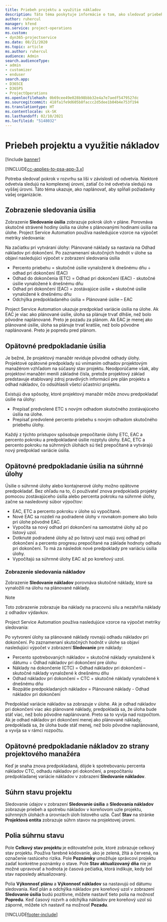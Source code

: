 ```yaml
---
title: Priebeh projektu a využitie nákladov
description: Táto téma poskytuje informácie o tom, ako sledovať priebeh projektu a spotrebu nákladov.
author: ruhercul
manager: kfend
ms.service: project-operations
ms.custom:
- dyn365-projectservice
ms.date: 08/21/2020
ms.topic: article
ms.author: ruhercul
audience: Admin
search.audienceType:
- admin
- customizer
- enduser
search.app:
- D365CE
- D365PS
- ProjectOperations
ms.openlocfilehash: 0b69cee49e028b98bbb32e4a7e7aedf5479527dc
ms.sourcegitcommit: 418fa1fe9d605b8faccc2d5dee1b04b4e753f194
ms.translationtype: HT
ms.contentlocale: sk-SK
ms.lasthandoff: 02/10/2021
ms.locfileid: "5148032"
---
```

# <a name="project-progress-and-cost-consumption"></a>Priebeh projektu a využitie nákladov

[!include [banner](../includes/psa-now-project-operations.md)]

[!INCLUDE[cc-applies-to-psa-app-3.x](../includes/cc-applies-to-psa-app-3x.md)]

Potreba sledovať pokrok v rozvrhu sa líši v závislosti od odvetvia. Niektoré odvetvia sledujú na komplexnej úrovni, zatiaľ čo iné odvetvia sledujú na vyššej úrovni. Táto téma ukazuje, ako naplánovať, aby spĺňali požiadavky vašej organizácie.

## <a name="effort-tracking-view"></a>Zobrazenie sledovania úsilia

Zobrazenie **Sledovanie úsilia** zobrazuje pokrok úloh v pláne. Porovnáva skutočné strávené hodiny úsilia na úlohe s plánovanými hodinami úsilia na úlohe. Project Service Automation používa nasledujúce vzorce na výpočet metriky sledovania:

Na začiatku pri vytváraní úlohy: Plánované náklady sa nastavia na Odhad nákladov pri dokončení. Po zaznamenaní skutočných hodnôt v úlohe sa objaví nasledujúci výpočet v zobrazení sledovania úsilia

- Percento priebehu = skutočné úsilie vynaložené k dnešnému dňu ÷ odhad pri dokončení (EAC) 
- Odhad do dokončenia (ETC) = Odhad pri dokončení (EAC) - skutočné úsilie vynaložené k dnešnému dňu 
- Odhad pri dokončení (EAC) = zostávajúce úsilie + skutočné úsilie vynaložené k dnešnému dňu 
- Odchýlka predpokladaného úsilia = Plánované úsilie – EAC

Project Service Automation ukazuje predpoklad variácie úsilia na úlohe. Ak EAC je viac ako plánované úsilie, úloha sa plánuje trvať dlhšie, než bolo pôvodne naplánované. Preto je pozadu za plánom. Ak EAC je menej ako plánované úsilie, úloha sa plánuje trvať kratšie, než bolo pôvodne naplánované. Preto je popredu pred plánom.

## <a name="reprojecting-effort"></a>Opätovné predpokladanie úsilia

Je bežné, že projektový manažér reviduje pôvodné odhady úlohy. Projektové opätovné predpoklady sú vnímaním odhadov projektovým manažérom vzhľadom na súčasný stav projektu. Neodporúčame však, aby projektoví manažéri menili základné čísla, pretože projektový základ predstavuje etablovaný zdroj pravdivých informácií pre plán projektu a odhad nákladov, čo odsúhlasili všetci účastníci projektu.

Existujú dva spôsoby, ktoré projektový manažér môže znovu predpokladať úsilie na úlohy:

- Prepísať predvolené ETC s novým odhadom skutočného zostávajúceho úsilia na úlohe. 
- Prepísať predvolené percento priebehu s novým odhadom skutočného priebehu úlohy.

Každý z týchto prístupov spôsobuje prepočítanie úlohy ETC, EAC a percento pokroku a predpokladané úsilie rozptylu úlohy. EAC, ETC a percento pokroku na súhrnných úlohách sú tiež prepočítané a vytvárajú nový predpoklad variácie úsilia.

## <a name="reprojection-of-effort-on-summary-tasks"></a>Opätovné predpokladanie úsilia na súhrnné úlohy

Úsilie o súhrnné úlohy alebo kontajnerové úlohy možno opätovne predpokladať. Bez ohľadu na to, či používateľ znova predpokladá projekty pomocou zostávajúceho úsilia alebo percenta pokroku na súhrnné úlohy, začne sa nasledovný súbor výpočtov:

- EAC, ETC a percento pokroku v úlohe sú vypočítané.
- Nové EAC sa rozdelí na podradené úlohy v rovnakom pomere ako bolo pri úlohe pôvodné EAC.
- Vypočíta sa nový odhad pri dokončení na samostatné úlohy až po listový uzol. 
- Dotknuté podradené úlohy až po listový uzol majú svoj odhad pri dokončení a percento progresu prepočítané na základe hodnoty odhadu pri dokončení. To má za následok nové predpoklady pre variáciu úsilia úlohy. 
- Vypočítajú sa súhrnné úlohy EAC až po koreňový uzol.

### <a name="cost-tracking-view"></a>Zobrazenie sledovania nákladov 

Zobrazenie **Sledovanie nákladov** porovnáva skutočné náklady, ktoré sa vynaložili na úlohu na plánované náklady. 

> [!NOTE]
> Toto zobrazenie zobrazuje iba náklady na pracovnú silu a nezahŕňa náklady z odhadov výdavkov. 

Project Service Automation používa nasledujúce vzorce na výpočet metriky sledovania:

Po vytvorení úlohy sa plánované náklady rovnajú odhadu nákladov pri dokončení. Po zaznamenaní skutočných hodnôt v úlohe sa objaví nasledujúci výpočet v zobrazení **Sledovanie** pre náklady:

 - Percento spotrebovaných nákladov = skutočné náklady vynaložené k dátumu ÷ Odhad nákladov pri dokončení pre úlohu
 - Náklady na dokončenie (CTC) = Odhad nákladov pri dokončení – skutočné náklady vynaložené k dnešnému dňu
 - Odhad nákladov pri dokončení = CTC + skutočné náklady vynaložené k dnešnému dňu
 - Rozpätie predpokladaných nákladov = Plánované náklady - Odhad nákladov pri dokončení

Predpoklad variácie nákladov sa zobrazuje v úlohe. Ak je odhad nákladov pri dokončení viac ako plánované náklady, predpokladá sa, že úloha bude stáť viac, než bolo pôvodne naplánované. Preto sa to vyvíja nad rozpočtom. Ak je odhad nákladov pri dokončení menej ako plánované náklady, predpokladá sa, že úloha bude stáť menej, než bolo pôvodne naplánované, a vyvíja sa v rámci rozpočtu.

## <a name="project-managers-reprojection-of-cost"></a>Opätovné predpokladanie nákladov zo strany projektového manažéra

Keď je snaha znova predpokladaná, dôjde k spotrebovaniu percenta nákladov CTC, odhadu nákladov pri dokončení, a prepočítaniu predpokladanej variácie nákladov v zobrazení **Sledovanie nákladov**.

## <a name="project-status-summary"></a>Súhrn stavu projektu

Sledovanie údajov v zobrazení **Sledovanie úsilia** a **Sledovania nákladov** zobrazuje priebeh a spotrebu nákladov v koreňovom uzle projektu, súhrnných úlohách a úrovniach úloh listového uzla. Časť **Stav** na stránke **Projektová entita** zobrazuje súhrn stavov na projektovej úrovni.

## <a name="status-summary-fields"></a>Polia súhrnu stavu

Pole **Celkový stav projektu** je editovateľné pole, ktoré zobrazuje celkový stav projektu. Používa farebné kódovanie, ako je zelená, žltá a červená, na označenie rastúceho rizika. Pole **Poznámky** umožňuje správcovi projektu zadať konkrétne poznámky o stave. Pole **Stav aktualizovaný dňa** nie je možné upravovať a hodnota je časová pečiatka, ktorá indikuje, kedy bol stav naposledy aktualizovaný.

Polia **Výkonnosť plánu** a **Výkonnosť nákladov** sa nastavujú od dátumu sledovania. Keď plán a odchýlka nákladov pre koreňový uzol v zobrazení **Sledovanie úsilia** budú pozitívne, môžete nastaviť tieto polia na možnosť **Popredu**. Keď časový rozvrh a odchýlka nákladov pre koreňový uzol sú záporné, môžete ich nastaviť na možnosť **Pozadu**.


[!INCLUDE[footer-include](../includes/footer-banner.md)]